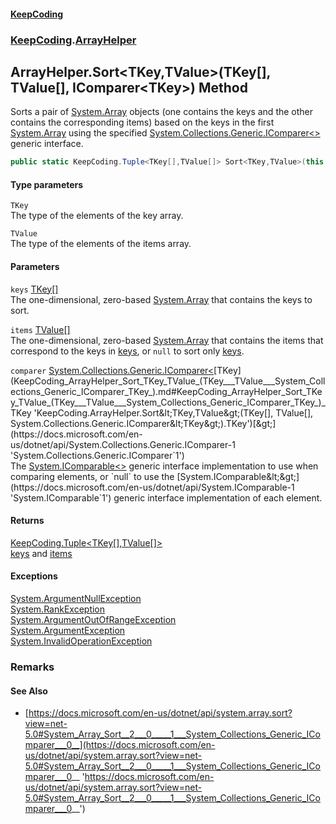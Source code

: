 #### [KeepCoding](index.md 'index')
### [KeepCoding](KeepCoding.md 'KeepCoding').[ArrayHelper](KeepCoding_ArrayHelper.md 'KeepCoding.ArrayHelper')
## ArrayHelper.Sort&lt;TKey,TValue&gt;(TKey[], TValue[], IComparer&lt;TKey&gt;) Method
Sorts a pair of [System.Array](https://docs.microsoft.com/en-us/dotnet/api/System.Array 'System.Array') objects (one contains the keys and the other contains the corresponding items) based on the keys in the first [System.Array](https://docs.microsoft.com/en-us/dotnet/api/System.Array 'System.Array') using the specified [System.Collections.Generic.IComparer&lt;&gt;](https://docs.microsoft.com/en-us/dotnet/api/System.Collections.Generic.IComparer-1 'System.Collections.Generic.IComparer`1') generic interface.  
```csharp
public static KeepCoding.Tuple<TKey[],TValue[]> Sort<TKey,TValue>(this TKey[] keys, TValue[] items, System.Collections.Generic.IComparer<TKey> comparer);
```
#### Type parameters
<a name='KeepCoding_ArrayHelper_Sort_TKey_TValue_(TKey___TValue___System_Collections_Generic_IComparer_TKey_)_TKey'></a>
`TKey`  
The type of the elements of the key array.
  
<a name='KeepCoding_ArrayHelper_Sort_TKey_TValue_(TKey___TValue___System_Collections_Generic_IComparer_TKey_)_TValue'></a>
`TValue`  
The type of the elements of the items array.
  
#### Parameters
<a name='KeepCoding_ArrayHelper_Sort_TKey_TValue_(TKey___TValue___System_Collections_Generic_IComparer_TKey_)_keys'></a>
`keys` [TKey](KeepCoding_ArrayHelper_Sort_TKey_TValue_(TKey___TValue___System_Collections_Generic_IComparer_TKey_).md#KeepCoding_ArrayHelper_Sort_TKey_TValue_(TKey___TValue___System_Collections_Generic_IComparer_TKey_)_TKey 'KeepCoding.ArrayHelper.Sort&lt;TKey,TValue&gt;(TKey[], TValue[], System.Collections.Generic.IComparer&lt;TKey&gt;).TKey')[[]](https://docs.microsoft.com/en-us/dotnet/api/System.Array 'System.Array')  
The one-dimensional, zero-based [System.Array](https://docs.microsoft.com/en-us/dotnet/api/System.Array 'System.Array') that contains the keys to sort.
  
<a name='KeepCoding_ArrayHelper_Sort_TKey_TValue_(TKey___TValue___System_Collections_Generic_IComparer_TKey_)_items'></a>
`items` [TValue](KeepCoding_ArrayHelper_Sort_TKey_TValue_(TKey___TValue___System_Collections_Generic_IComparer_TKey_).md#KeepCoding_ArrayHelper_Sort_TKey_TValue_(TKey___TValue___System_Collections_Generic_IComparer_TKey_)_TValue 'KeepCoding.ArrayHelper.Sort&lt;TKey,TValue&gt;(TKey[], TValue[], System.Collections.Generic.IComparer&lt;TKey&gt;).TValue')[[]](https://docs.microsoft.com/en-us/dotnet/api/System.Array 'System.Array')  
The one-dimensional, zero-based [System.Array](https://docs.microsoft.com/en-us/dotnet/api/System.Array 'System.Array') that contains the items that correspond to the keys in [keys](KeepCoding_ArrayHelper_Sort_TKey_TValue_(TKey___TValue___System_Collections_Generic_IComparer_TKey_).md#KeepCoding_ArrayHelper_Sort_TKey_TValue_(TKey___TValue___System_Collections_Generic_IComparer_TKey_)_keys 'KeepCoding.ArrayHelper.Sort&lt;TKey,TValue&gt;(TKey[], TValue[], System.Collections.Generic.IComparer&lt;TKey&gt;).keys'), or `null` to sort only [keys](KeepCoding_ArrayHelper_Sort_TKey_TValue_(TKey___TValue___System_Collections_Generic_IComparer_TKey_).md#KeepCoding_ArrayHelper_Sort_TKey_TValue_(TKey___TValue___System_Collections_Generic_IComparer_TKey_)_keys 'KeepCoding.ArrayHelper.Sort&lt;TKey,TValue&gt;(TKey[], TValue[], System.Collections.Generic.IComparer&lt;TKey&gt;).keys').
  
<a name='KeepCoding_ArrayHelper_Sort_TKey_TValue_(TKey___TValue___System_Collections_Generic_IComparer_TKey_)_comparer'></a>
`comparer` [System.Collections.Generic.IComparer&lt;](https://docs.microsoft.com/en-us/dotnet/api/System.Collections.Generic.IComparer-1 'System.Collections.Generic.IComparer`1')[TKey](KeepCoding_ArrayHelper_Sort_TKey_TValue_(TKey___TValue___System_Collections_Generic_IComparer_TKey_).md#KeepCoding_ArrayHelper_Sort_TKey_TValue_(TKey___TValue___System_Collections_Generic_IComparer_TKey_)_TKey 'KeepCoding.ArrayHelper.Sort&lt;TKey,TValue&gt;(TKey[], TValue[], System.Collections.Generic.IComparer&lt;TKey&gt;).TKey')[&gt;](https://docs.microsoft.com/en-us/dotnet/api/System.Collections.Generic.IComparer-1 'System.Collections.Generic.IComparer`1')  
The [System.IComparable&lt;&gt;](https://docs.microsoft.com/en-us/dotnet/api/System.IComparable-1 'System.IComparable`1') generic interface implementation to use when comparing elements, or `null` to use the [System.IComparable&lt;&gt;](https://docs.microsoft.com/en-us/dotnet/api/System.IComparable-1 'System.IComparable`1') generic interface implementation of each element.
  
#### Returns
[KeepCoding.Tuple&lt;](KeepCoding_Tuple_T1_T2_.md 'KeepCoding.Tuple&lt;T1,T2&gt;')[TKey](KeepCoding_ArrayHelper_Sort_TKey_TValue_(TKey___TValue___System_Collections_Generic_IComparer_TKey_).md#KeepCoding_ArrayHelper_Sort_TKey_TValue_(TKey___TValue___System_Collections_Generic_IComparer_TKey_)_TKey 'KeepCoding.ArrayHelper.Sort&lt;TKey,TValue&gt;(TKey[], TValue[], System.Collections.Generic.IComparer&lt;TKey&gt;).TKey')[[]](https://docs.microsoft.com/en-us/dotnet/api/System.Array 'System.Array')[,](KeepCoding_Tuple_T1_T2_.md 'KeepCoding.Tuple&lt;T1,T2&gt;')[TValue](KeepCoding_ArrayHelper_Sort_TKey_TValue_(TKey___TValue___System_Collections_Generic_IComparer_TKey_).md#KeepCoding_ArrayHelper_Sort_TKey_TValue_(TKey___TValue___System_Collections_Generic_IComparer_TKey_)_TValue 'KeepCoding.ArrayHelper.Sort&lt;TKey,TValue&gt;(TKey[], TValue[], System.Collections.Generic.IComparer&lt;TKey&gt;).TValue')[[]](https://docs.microsoft.com/en-us/dotnet/api/System.Array 'System.Array')[&gt;](KeepCoding_Tuple_T1_T2_.md 'KeepCoding.Tuple&lt;T1,T2&gt;')  
[keys](KeepCoding_ArrayHelper_Sort_TKey_TValue_(TKey___TValue___System_Collections_Generic_IComparer_TKey_).md#KeepCoding_ArrayHelper_Sort_TKey_TValue_(TKey___TValue___System_Collections_Generic_IComparer_TKey_)_keys 'KeepCoding.ArrayHelper.Sort&lt;TKey,TValue&gt;(TKey[], TValue[], System.Collections.Generic.IComparer&lt;TKey&gt;).keys') and [items](KeepCoding_ArrayHelper_Sort_TKey_TValue_(TKey___TValue___System_Collections_Generic_IComparer_TKey_).md#KeepCoding_ArrayHelper_Sort_TKey_TValue_(TKey___TValue___System_Collections_Generic_IComparer_TKey_)_items 'KeepCoding.ArrayHelper.Sort&lt;TKey,TValue&gt;(TKey[], TValue[], System.Collections.Generic.IComparer&lt;TKey&gt;).items')
#### Exceptions
[System.ArgumentNullException](https://docs.microsoft.com/en-us/dotnet/api/System.ArgumentNullException 'System.ArgumentNullException')  
[System.RankException](https://docs.microsoft.com/en-us/dotnet/api/System.RankException 'System.RankException')  
[System.ArgumentOutOfRangeException](https://docs.microsoft.com/en-us/dotnet/api/System.ArgumentOutOfRangeException 'System.ArgumentOutOfRangeException')  
[System.ArgumentException](https://docs.microsoft.com/en-us/dotnet/api/System.ArgumentException 'System.ArgumentException')  
[System.InvalidOperationException](https://docs.microsoft.com/en-us/dotnet/api/System.InvalidOperationException 'System.InvalidOperationException')  
### Remarks
#### See Also
- [https://docs.microsoft.com/en-us/dotnet/api/system.array.sort?view=net-5.0#System_Array_Sort__2___0_____1___System_Collections_Generic_IComparer___0__](https://docs.microsoft.com/en-us/dotnet/api/system.array.sort?view=net-5.0#System_Array_Sort__2___0_____1___System_Collections_Generic_IComparer___0__ 'https://docs.microsoft.com/en-us/dotnet/api/system.array.sort?view=net-5.0#System_Array_Sort__2___0_____1___System_Collections_Generic_IComparer___0__')
